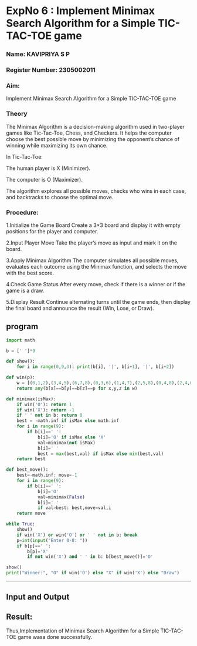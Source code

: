 <h1>ExpNo 6 : Implement Minimax Search Algorithm for a Simple TIC-TAC-TOE game</h1> 
<h3>Name: KAVIPRIYA S P     </h3>
<h3>Register Number: 2305002011      </h3>
<H3>Aim:</H3>
<p>
    Implement Minimax Search Algorithm for a Simple TIC-TAC-TOE game
</p>

<H3>Theory </H3>

The Minimax Algorithm is a decision-making algorithm used in two-player games like Tic-Tac-Toe, Chess, and Checkers.
It helps the computer choose the best possible move by minimizing the opponent’s chance of winning while maximizing its own chance.

In Tic-Tac-Toe:

The human player is X (Minimizer).

The computer is O (Maximizer).

The algorithm explores all possible moves, checks who wins in each case, and backtracks to choose the optimal move.

<H3> Procedure: </H3>

1.Initialize the Game Board
Create a 3×3 board and display it with empty positions for the player and computer.

2.Input Player Move
Take the player’s move as input and mark it on the board.

3.Apply Minimax Algorithm
The computer simulates all possible moves, evaluates each outcome using the Minimax function, and selects the move with the best score.

4.Check Game Status
After every move, check if there is a winner or if the game is a draw.

5.Display Result
Continue alternating turns until the game ends, then display the final board and announce the result (Win, Lose, or Draw).

## program
```python
import math

b = [' ']*9

def show(): 
    for i in range(0,9,3): print(b[i], '|', b[i+1], '|', b[i+2])

def win(p):
    w = [(0,1,2),(3,4,5),(6,7,8),(0,3,6),(1,4,7),(2,5,8),(0,4,8),(2,4,6)]
    return any(b[x]==b[y]==b[z]==p for x,y,z in w)

def minimax(isMax):
    if win('O'): return 1
    if win('X'): return -1
    if ' ' not in b: return 0
    best = -math.inf if isMax else math.inf
    for i in range(9):
        if b[i]==' ':
            b[i]='O' if isMax else 'X'
            val=minimax(not isMax)
            b[i]=' '
            best = max(best,val) if isMax else min(best,val)
    return best

def best_move():
    best=-math.inf; move=-1
    for i in range(9):
        if b[i]==' ':
            b[i]='O'
            val=minimax(False)
            b[i]=' '
            if val>best: best,move=val,i
    return move

while True:
    show()
    if win('X') or win('O') or ' ' not in b: break
    p=int(input("Enter 0-8: "))
    if b[p]==' ': 
        b[p]='X'
        if not win('X') and ' ' in b: b[best_move()]='O'

show()
print("Winner:", "O" if win('O') else "X" if win('X') else "Draw")

```

<hr>
<h2>Input and Output</h2>
<h2>Result:</h2>
<p>Thus,Implementation of  Minimax Search Algorithm for a Simple TIC-TAC-TOE game wasa done successfully.</p>
